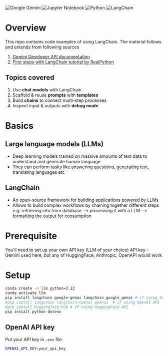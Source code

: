 ![Google Gemini](https://img.shields.io/badge/google%20gemini-8E75B2?style=for-the-badge&logo=google%20gemini&logoColor=white)
![Jupyter Notebook](https://img.shields.io/badge/jupyter-%23FA0F00.svg?style=for-the-badge&logo=jupyter&logoColor=white)
![Python](https://img.shields.io/badge/python-3670A0?style=for-the-badge&logo=python&logoColor=ffdd54)
![LangChain](https://img.shields.io/badge/LangChain-1C3C3C.svg?style=for-the-badge&logo=LangChain&logoColor=white)

# Overview

This repo contains code examples of using LangChain. The material follows and extends from following sources
1. [Gemini Developer API documentation](https://ai.google.dev/gemini-api/docs)
2. [First steps with LangChain tutorial by RealPython](https://realpython.com/courses/first-steps-langchain/)

## Topics covered

1. Use **chat models** with LangChain
2. Scaffold & reuse **prompts** with **templates**
3. Build **chains** to connect multi-step processes
4. Inspect input & outputs with **debug mode**

# Basics
## Large language models (LLMs) 
- Deep learning models trained on massive amounts of text data to understand and generate human language
- They can perform tasks like answering questions, generating text, translating languages etc

## LangChain
- An open-source framework for building applications powered by LLMs
- Allows to build complex workflows by chaining together different steps e.g. retrieving info from database --> processing it with a LLM --> formatting the output for consumption 


# Prerequisite
You'll need to set up your own API key (LLM of your choice)
API key - Gemini used here, but any of HuggingFace, Anthropic, OpenAPI would work

# Setup

```bash
conda create -n llm python=3.13
conda activate llm
pip install langchain google-genai langchain_google_genai # if using Google API
#pip install langchain langchain-openai openai  # if using OpenAI API
#pip install huggingface_hub # if using HuggingFace API
pip install python-dotenv
```

## OpenAI API key

Put your API key in `.env` file 

```bash
OPENAI_API_KEY=your_api_key
```
